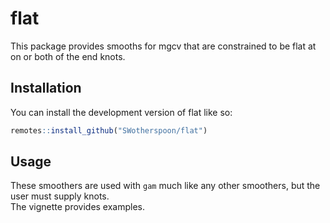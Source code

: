 # flat

<!-- badges: start -->
<!-- badges: end -->

This package provides smooths for mgcv that are constrained to be flat at on or both of the end knots.

## Installation

You can install the development version of flat like so:

``` r
remotes::install_github("SWotherspoon/flat")
```

## Usage

These smoothers are used with `gam` much like any other smoothers, but the user must supply knots.  
The vignette provides examples.

